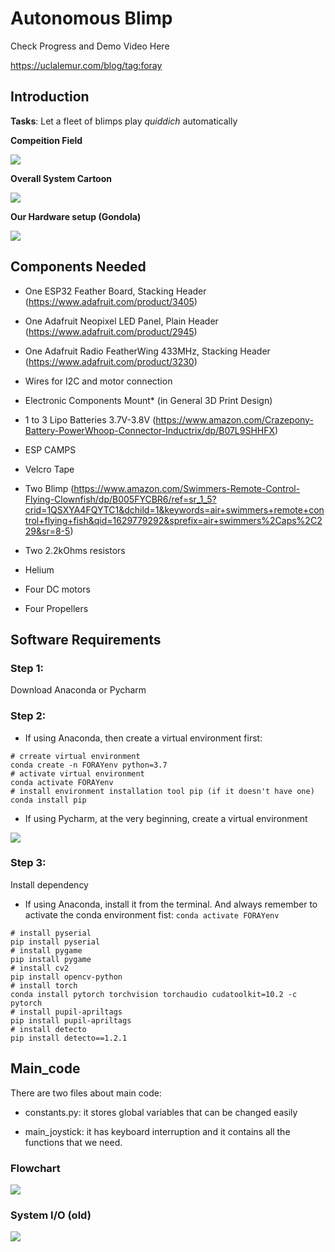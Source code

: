 # Autonomous Blimp

Check Progress and Demo Video Here

https://uclalemur.com/blog/tag:foray

## Introduction

**Tasks**: Let a fleet of blimps play *quiddich* automatically

**Compeition Field**

![](./images/field.png)

**Overall System Cartoon**

![](./images/overall.png)

**Our Hardware setup (Gondola)**

![](./images/hardware.png)

## Components Needed

* One ESP32 Feather Board, Stacking Header (https://www.adafruit.com/product/3405)

* One Adafruit Neopixel LED Panel, Plain Header (https://www.adafruit.com/product/2945)
* One Adafruit Radio FeatherWing 433MHz, Stacking Header (https://www.adafruit.com/product/3230)
* Wires for I2C and motor connection
* Electronic Components Mount* (in General 3D Print Design)
* 1 to 3 Lipo Batteries 3.7V-3.8V (https://www.amazon.com/Crazepony-Battery-PowerWhoop-Connector-Inductrix/dp/B07L9SHHFX)
* ESP CAMPS
* Velcro Tape
* Two Blimp (https://www.amazon.com/Swimmers-Remote-Control-Flying-Clownfish/dp/B005FYCBR6/ref=sr_1_5?crid=1QSXYA4FQYTC1&dchild=1&keywords=air+swimmers+remote+control+flying+fish&qid=1629779292&sprefix=air+swimmers%2Caps%2C229&sr=8-5)
* Two 2.2kOhms resistors
* Helium
* Four DC motors
* Four Propellers

## Software Requirements

### Step 1: 

Download Anaconda or Pycharm

### Step 2: 

- If using Anaconda, then create a virtual environment first:

```shell
# crreate virtual environment
conda create -n FORAYenv python=3.7
# activate virtual environment
conda activate FORAYenv
# install environment installation tool pip (if it doesn't have one)
conda install pip
```

- If using Pycharm, at the very beginning, create a virtual environment

![](./images/fig1.png)

### Step 3:

Install dependency

- If using Anaconda, install it from the terminal. And always remember to activate the conda environment fist: `conda activate FORAYenv`

```shell
# install pyserial
pip install pyserial
# install pygame 
pip install pygame
# install cv2
pip install opencv-python
# install torch 
conda install pytorch torchvision torchaudio cudatoolkit=10.2 -c pytorch
# install pupil-apriltags
pip install pupil-apriltags
# install detecto
pip install detecto==1.2.1
```



## Main_code

There are two files about main code: 

- constants.py: it stores global variables that can be changed easily

- main_joystick: it has keyboard interruption and it contains all the functions that we need.

### Flowchart

![](./images/flowchart_old.png)

### System I/O (old)

![](./images/io.png)

